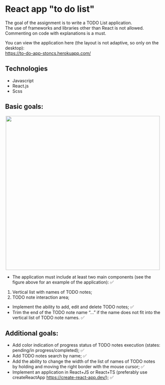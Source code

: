 # React app "to do list"

The goal of the assignment is to write a TODO List application.  
The use of frameworks and libraries other than React is not allowed. Commenting on code with explanations is a must.  

You can view the application here (the layout is not adaptive, so only on the desktop):  
https://to-do-app-stoncs.herokuapp.com/


## Technologies

* Javascript
* React.js
* Scss

## Basic goals:  

<p align="center">
  <img src="https://user-images.githubusercontent.com/55064583/183290597-54daba34-d68d-4ebd-853e-d14e4f95606c.png" width="500">
</p>

* The application must include at least two main components (see the figure above for an example of the application): ✅
1) Vertical list with names of TODO notes;
2) TODO note interaction area;  
* Implement the ability to add, edit and delete TODO notes; ✅  
* Trim the end of the TODO note name “…” if the name does not fit into the vertical list of TODO note names. ✅

## Additional goals:

* Add color indication of progress status of TODO notes execution (states: pending/in progress/completed); ✅  
* Add TODO notes search by name; ✅  
* Add the ability to change the width of the list of names of TODO notes by holding and moving the right border with the mouse cursor; ✅ 
* Implement an application in React+JS or React+TS (preferably use createReactApp https://create-react-app.dev/); ✅  
